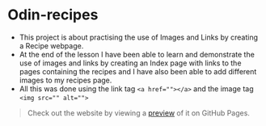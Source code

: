 # Odin-recipes
* This project is about practising the use of Images and Links by creating a Recipe webpage. 
* At the end of the lesson I have been able to learn and demonstrate the use of images and links by creating an Index page with links to the pages containing the recipes and I have also been able to add different images to my recipes page. 
* All this was done using the link tag `<a href=""></a>` and the image tag `<img src="" alt="">`
> Check out the website by viewing a [preview](https://littledannie.github.io/odin-recipes) of it on GitHub Pages.